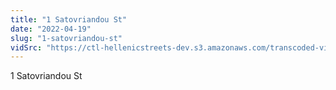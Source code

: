 ```yaml
---
title: "1 Satovriandou St"
date: "2022-04-19"
slug: "1-satovriandou-st"
vidSrc: "https://ctl-hellenicstreets-dev.s3.amazonaws.com/transcoded-videos/1%20Satovriandou%20St.mp4"
---
```


1 Satovriandou St

